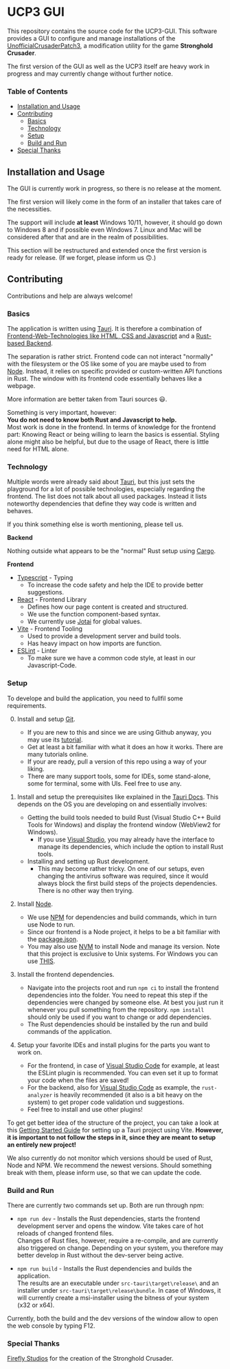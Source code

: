 # UCP3 GUI

This repository contains the source code for the UCP3-GUI.
This software provides a GUI to configure and manage installations of the [UnofficialCrusaderPatch3](https://github.com/UnofficialCrusaderPatch/UnofficialCrusaderPatch3), a modification utility for the game **Stronghold Crusader**.

The first version of the GUI as well as the UCP3 itself are heavy work in progress and may currently change without further notice.


### Table of Contents
- [Installation and Usage](#installation-and-usage)
- [Contributing](#contributing)
    - [Basics](#basics)
    - [Technology](#technology)
    - [Setup](#setup)
    - [Build and Run](#build-and-run)
- [Special Thanks](#special-thanks)



## Installation and Usage

The GUI is currently work in progress, so there is no release at the moment.

The first version will likely come in the form of an installer that takes care of the necessities.

The support will include **at least** Windows 10/11, however, it should go down to Windows 8 and if possible even Windows 7. Linux and Mac will be considered after that and are in the realm of possibilities.

This section will be restructured and extended once the first version is ready for release.
(If we forget, please inform us :upside_down_face:.)



## Contributing

Contributions and help are always welcome!


### Basics

The application is written using [Tauri](https://tauri.app/). It is therefore a combination of [Frontend-Web-Technologies like HTML, CSS and Javascript](https://developer.mozilla.org/en-US/docs/Web) and a [Rust-based Backend](https://www.rust-lang.org/).

The separation is rather strict. Frontend code can not interact "normally" with the filesystem or the OS like some of you are maybe used to from [Node](https://nodejs.org/). Instead, it relies on specific provided or custom-written API functions in Rust. The window with its frontend code essentially behaves like a webpage.

More information are better taken from Tauri sources :smiley:.

Something is very important, however:  
**You do not need to know both Rust and Javascript to help.**  
Most work is done in the frontend. In terms of knowledge for the frontend part: Knowing React or being willing to learn the basics is essential. Styling alone might also be helpful, but due to the usage of React, there is little need for HTML alone.


### Technology

Multiple words were already said about [Tauri](https://tauri.app/), but this just sets the playground for a lot of possible technologies, especially regarding the frontend. The list does not talk about all used packages. Instead it lists noteworthy dependencies that define they way code is written and behaves.

If you think something else is worth mentioning, please tell us.

**Backend**

Nothing outside what appears to be the "normal" Rust setup using [Cargo](https://doc.rust-lang.org/cargo/).

**Frontend**

- [Typescript](https://www.typescriptlang.org/) - Typing
    - To increase the code safety and help the IDE to provide better suggestions.
- [React](https://reactjs.org/) - Frontend Library
    - Defines how our page content is created and structured.
    - We use the function component-based syntax.
    - We currently use [Jotai](https://jotai.org/) for global values.
- [Vite](https://vitejs.dev/) - Frontend Tooling
    - Used to provide a development server and build tools.
    - Has heavy impact on how imports are function.
- [ESLint](https://eslint.org/) - Linter
    - To make sure we have a common code style, at least in our Javascript-Code.


### Setup

To develope and build the application, you need to fullfil some requirements.

0. Install and setup [Git](https://git-scm.com/).
    - If you are new to this and since we are using Github anyway, you may use its [tutorial](https://docs.github.com/en/get-started/quickstart/set-up-git).
    - Get at least a bit familiar with what it does an how it works. There are many tutorials online.
    - If your are ready, pull a version of this repo using a way of your liking.
    - There are many support tools, some for IDEs, some stand-alone, some for terminal, some with UIs. Feel free to use any.

1. Install and setup the prerequisites like explained in the [Tauri Docs](https://tauri.app/v1/guides/getting-started/prerequisites). This depends on the OS you are developing on and essentially involves:
    - Getting the build tools needed to build Rust (Visual Studio C++ Build Tools for Windows) and display the frontend window (WebView2 for Windows).
        - If you use [Visual Studio](https://visualstudio.microsoft.com), you may already have the interface to manage its dependencies, which include the option to install Rust tools.
    - Installing and setting up Rust development.
        - This may become rather tricky. On one of our setups, even changing the antivirus software was required, since it would always block the first build steps of the projects dependencies. There is no other way then trying.

2. Install [Node](https://nodejs.org).
    - We use [NPM](https://www.npmjs.com/) for dependencies and build commands, which in turn use Node to run.
    - Since our frontend is a Node project, it helps to be a bit familiar with the [package.json](https://docs.npmjs.com/cli/v9/configuring-npm/package-json).
    - You may also use [NVM](https://github.com/nvm-sh/nvm) to install Node and manage its version. Note that this project is exclusive to Unix systems. For Windows you can use [THIS](https://github.com/coreybutler/nvm-windows).

3. Install the frontend dependencies.
    - Navigate into the projects root and run `npm ci` to install the frontend dependencies into the folder. You need to repeat this step if the dependencies were changed by someone else. At best you just run it whenever you pull something from the repository. `npm install` should only be used if you want to change or add dependencies.
    - The Rust dependencies should be installed by the run and build commands of the application.

4. Setup your favorite IDEs and install plugins for the parts you want to work on.
    - For the frontend, in case of [Visual Studio Code](https://code.visualstudio.com/) for example, at least the ESLint plugin is recommended. You can even set it up to format your code when the files are saved!
    - For the backend, also for [Visual Studio Code](https://code.visualstudio.com/) as example, the `rust-analyzer` is heavily recommended (it also is a bit heavy on the system) to get proper code validation und suggestions.
    - Feel free to install and use other plugins!

To get get better idea of the structure of the project, you can take a look at this [Getting Started Guide](https://tauri.app/v1/guides/getting-started/setup/vite) for setting up a Tauri project using Vite. **However, it is important to not follow the steps in it, since they are meant to setup an entirely new project!**

We also currently do not monitor which versions should be used of Rust, Node and NPM. We recommend the newest versions. Should something break with them, please inform use, so that we can update the code.


### Build and Run

There are currently two commands set up. Both are run through npm:

- `npm run dev` - Installs the Rust dependencies, starts the frontend development server and opens the window. Vite takes care of hot reloads of changed frontend files.  
Changes of Rust files, however, require a re-compile, and are currently also triggered on change. Depending on your system, you therefore may better develop in Rust without the dev-server being active.

- `npm run build` - Installs the Rust dependencies and builds the application.  
The results are an executable under `src-tauri\target\release\` and an installer under `src-tauri\target\release\bundle`. In case of Windows, it will currently create a msi-installer using the bitness of your system (x32 or x64).

Currently, both the build and the dev versions of the window allow to open the web console by typing F12.



### Special Thanks

[Firefly Studios](https://fireflyworlds.com/) for the creation of the Stronghold Crusader.